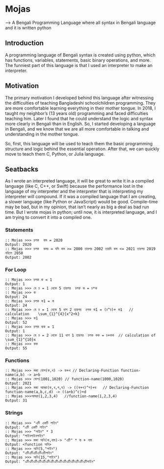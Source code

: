 # Mojas
--> A Bengali Programming Language where all syntax in Bengali language and it is written python

## Introduction
A programming language of Bengali syntax is created using python, which has functions, variables, statements, basic binary operations, and more.  The funniest part of this language is that I used an interpreter to make an interpreter.

## Motivation
The primary motivation I developed behind this language after witnessing the difficulties of teaching Bangladeshi schoolchildren programming. They are more comfortable learning everything in their mother tongue. In 2018, I taught my neighbor’s (13 years old) programming and faced difficulties teaching him. Later I found that he could understand the logic and syntax more clearly in Bengali than in English. So, I started developing a language in Bengali, and we know that we are all more comfortable in talking and understanding in the mother tongue.

So, first, this language will be used to teach them the basic programming structure and logic behind the essential operation. After that, we can quickly move to teach them C, Python, or Julia language.

## Seatbacks
As I wrote an interpreted language, it will be great to write it in a compiled language (like C, C++, or Swift) because the performance lost in the language of my interpreter and the interpreter that is interpreting my interpreter will compound. If it was a compiled language that I am creating, a slower language (like Python or JavaScript) would be good. Compile-time may be bad, but in my opinion, that isn’t nearly as big a deal as bad run time. But I wrote mojas in python; until now, it is interpreted language, and I am trying to convert it into a compiled one.
### Statements
```
:: Mojas >>> চলক  কম = 2020
Output: 2020
:: Mojas >>> চলক  কমচ = যদি কম >= 2000 তারপর 2002 তারদি কম <= 2021 তারপর 2019  নহিলে 2050
Output: 2002
```


### For Loop
```
:: Mojas >>> চলক ক = 1
Output: 1
:: Mojas >>> যে চ = 1 থেকে 5 তারপর  চলক ক = চ*ক
:: Mojas >>> ক
Output: 24
:: Mojas >>> চলক ক1 = ক
Output: 24
:: Mojas >>> যে চ = 1 থেকে 5 ধাপ 2 তারপর  চলক ক1 = (চ^চ)+ ক1   // calculation    \sum_{1}^{4}{x^2+k} 
:: Mojas >>> ক1
Output: 52   
:: Mojas >>> চলক কক = 1 
Output: 1
:: Mojas >>> যে চ = 2 থেকে 11 ধাপ 1 তারপর  চলক কক = চ+কক  // calculation of  \sum_{1}^{10}x
:: Mojas >>> কক
Output: 55
```

### Functions 
```
:: Mojas >>> মজা যোগ(ক,খ) -> ক+খ // Declaring-Function function-name(a,b) -> a+b
:: Mojas >>> যোগ(1001,1020) // function-name(1000,1020)
Output: 2021
:: Mojas >>> মজা আমরা(ক,খ,গ,ঘ) -> ((ক+খ)^গ)+ঘ   // Declaring-Function function-name(a,b,c,d) -> ((a+b)^c)+d
:: Mojas >>>আমরা(1,2,3,4)   //function-name(1,2,3,4)
Output: 31
```
### Strings

```
:: Mojas >>> "এটি একটি লাইন"
Output: "এটি একটি লাইন"
:: Mojas >>> "লাইন" * 3
Output: "লাইনলাইনলাইন"
:: Mojas >>> মজা অনি(ক,নাম)-> "এটি" * ক + নাম
Output: <function অনি>
:: Mojas >>> অনি(5,"লাইন")
Output: "এটিএটিএটিএটিএটিলাইন"
:: Mojas >>> অনি(15,"লাইন")
Output: "এটিএটিএটিএটিএটিএটিএটিএটিএটিএটিএটিএটিএটিএটিএটিলাইন"
```
